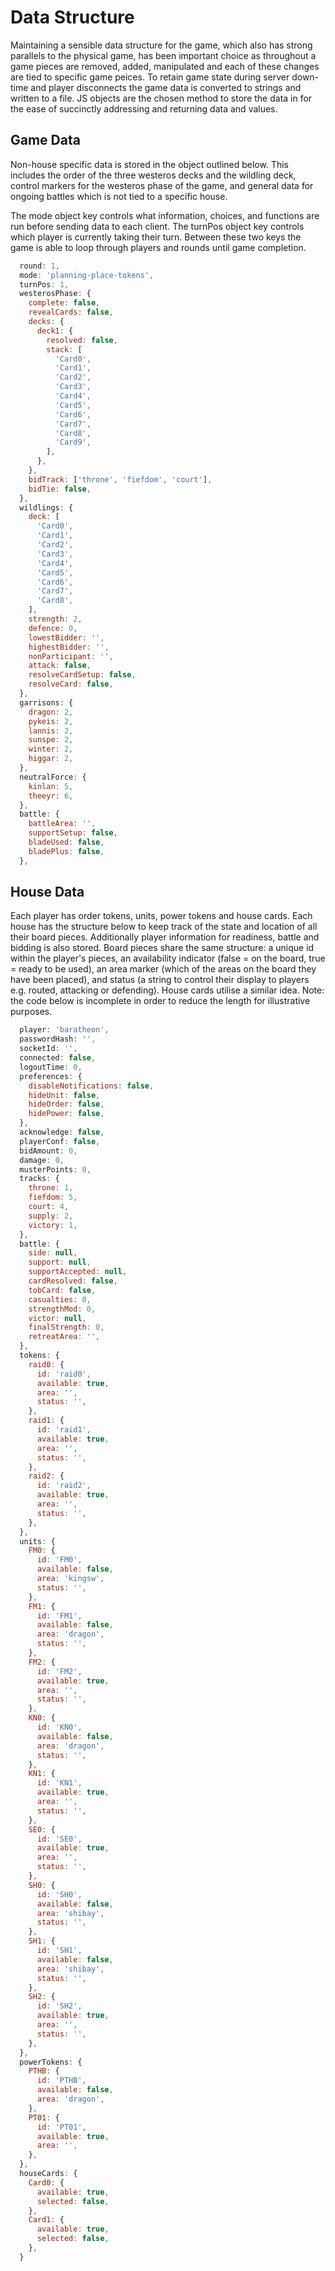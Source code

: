 # Data Structure

Maintaining a sensible data structure for the game, which also has strong parallels to the physical game, has been important choice as throughout a game pieces are removed, added, manipulated and each of these changes are tied to specific game peices. To retain game state during server down-time and player disconnects the game data is converted to strings and written to a file. JS objects are the chosen method to store the data in for the ease of succinctly addressing and returning data and values.

## Game Data

Non-house specific data is stored in the object outlined below. This includes the order of the three westeros decks and the wildling deck, control markers for the westeros phase of the game, and general data for ongoing battles which is not tied to a specific house. 

The mode object key controls what information, choices, and functions are run before sending data to each client. The turnPos object key controls which player is currently taking their turn. Between these two keys the game is able to loop through players and rounds until game completion.

```javascript
  round: 1,
  mode: 'planning-place-tokens',
  turnPos: 1,
  westerosPhase: {
    complete: false,
    revealCards: false,
    decks: {
      deck1: {
        resolved: false,
        stack: [
          'Card0',
          'Card1',
          'Card2',
          'Card3',
          'Card4',
          'Card5',
          'Card6',
          'Card7',
          'Card8',
          'Card9',
        ],
      },
    },
    bidTrack: ['throne', 'fiefdom', 'court'],
    bidTie: false,
  },
  wildlings: {
    deck: [
      'Card0',
      'Card1',
      'Card2',
      'Card3',
      'Card4',
      'Card5',
      'Card6',
      'Card7',
      'Card8',
    ],
    strength: 2,
    defence: 0,
    lowestBidder: '',
    highestBidder: '',
    nonParticipant: '',
    attack: false,
    resolveCardSetup: false,
    resolveCard: false,
  },
  garrisons: {
    dragon: 2,
    pykeis: 2,
    lannis: 2,
    sunspe: 2,
    winter: 2,
    higgar: 2,
  },
  neutralForce: {
    kinlan: 5,
    theeyr: 6,
  },
  battle: {
    battleArea: '',
    supportSetup: false,
    bladeUsed: false,
    bladePlus: false,
  },
```

## House Data

Each player has order tokens, units, power tokens and house cards. Each house has the structure below to keep track of the state and location of all their board pieces. Additionally player information for readiness, battle and bidding is also stored. Board pieces share the same structure: a unique id within the player's pieces, an availability indicator (false = on the board, true = ready to be used), an area marker (which of the areas on the board they have been placed), and status (a string to control their display to players e.g. routed, attacking or defending). House cards utilise a similar idea.
Note: the code below is incomplete in order to reduce the length for illustrative purposes.

```javascript
  player: 'baratheon', 
  passwordHash: '',
  socketId: '',
  connected: false,
  logoutTime: 0,
  preferences: {
    disableNotifications: false,
    hideUnit: false,
    hideOrder: false,
    hidePower: false,
  },
  acknowledge: false,
  playerConf: false,
  bidAmount: 0,
  damage: 0,
  musterPoints: 0,
  tracks: {
    throne: 1,
    fiefdom: 5,
    court: 4,
    supply: 2,
    victory: 1,
  },
  battle: {
    side: null,
    support: null,
    supportAccepted: null,
    cardResolved: false,
    tobCard: false,
    casualties: 0,
    strengthMod: 0,
    victor: null,
    finalStrength: 0,
    retreatArea: '',
  },
  tokens: {
    raid0: {
      id: 'raid0',
      available: true,
      area: '',
      status: '',
    },
    raid1: {
      id: 'raid1',
      available: true,
      area: '',
      status: '',
    },
    raid2: {
      id: 'raid2',
      available: true,
      area: '',
      status: '',
    },
  },
  units: {
    FM0: {
      id: 'FM0',
      available: false,
      area: 'kingsw',
      status: '',
    },
    FM1: {
      id: 'FM1',
      available: false,
      area: 'dragon',
      status: '',
    },
    FM2: {
      id: 'FM2',
      available: true,
      area: '',
      status: '',
    },
    KN0: {
      id: 'KN0',
      available: false,
      area: 'dragon',
      status: '',
    },
    KN1: {
      id: 'KN1',
      available: true,
      area: '',
      status: '',
    },
    SE0: {
      id: 'SE0',
      available: true,
      area: '',
      status: '',
    },
    SH0: {
      id: 'SH0',
      available: false,
      area: 'shibay',
      status: '',
    },
    SH1: {
      id: 'SH1',
      available: false,
      area: 'shibay',
      status: '',
    },
    SH2: {
      id: 'SH2',
      available: true,
      area: '',
      status: '',
    },
  },
  powerTokens: {
    PTHB: {
      id: 'PTHB',
      available: false,
      area: 'dragon',
    },
    PT01: {
      id: 'PT01',
      available: true,
      area: '',
    },
  },
  houseCards: {
    Card0: {
      available: true,
      selected: false,
    },
    Card1: {
      available: true,
      selected: false,
    },
  }
```

